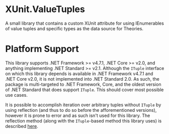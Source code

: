 # XUnit.ValueTuples
A small library that contains a custom XUnit attribute for using IEnumerables of value tuples and specific types as the data source for Theories.

# Platform Support
This library supports .NET Framework >= v4.7.1, .NET Core >= v2.0, and anything implementing .NET Standard >= v2.1.  Although the `ITuple` interface on which this library depends is available in .NET Framework v4.7.1 and .NET Core v2.0, it is not implemented into .NET Standard 2.0.  As such, the package is multi-targeted to .NET Framework, Core, and the oldest version of .NET Standard that does support `ITuple`.  This should cover most possible use cases.

It is possible to accomplish iteration over arbitrary tuples without `ITuple` by using reflection (and thus to do so before the afforementioned versions), however it is prone to error and as such isn't used for this library.  The reflection method (along with the `ITuple`-based method this library uses) is described [here](https://josephwoodward.co.uk/2017/04/csharp-7-valuetuple-types-and-their-limitations).